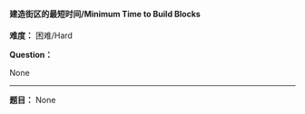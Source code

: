 #### 建造街区的最短时间/Minimum Time to Build Blocks
**难度：** 困难/Hard

**Question：** 

None

------

**题目：** 
None

